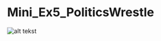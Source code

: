 # Mini_Ex5_PoliticsWrestle
![alt tekst](https://github.com/MathiasTvilling/Mini_Ex5_PoliticsWrestle/blob/master/Sk%C3%A6rmbillede%202018-03-12%20kl.%2020.57.48.png)
